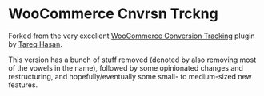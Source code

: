 WooCommerce Cnvrsn Trckng
====================

Forked from the very excellent [WooCommerce Conversion Tracking](https://github.com/tareq1988/woocommerce-conversion-tracking) plugin by [Tareq Hasan](http://tareq.weDevs.com).

This version has a bunch of stuff removed (denoted by also removing most of the vowels in the name), followed by some opinionated changes and restructuring, and hopefully/eventually some small- to medium-sized new features.
